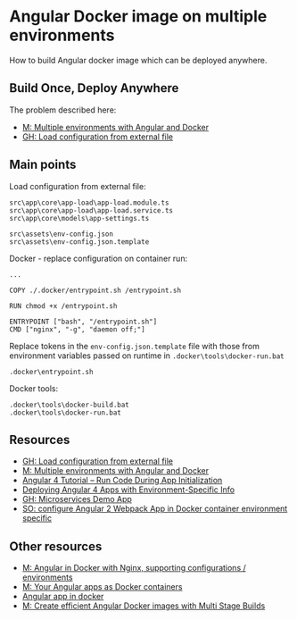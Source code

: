# Angular Docker image on multiple environments
How to build Angular docker image which can be deployed anywhere.

## Build Once, Deploy Anywhere
The problem described here: 
* [M: Multiple environments with Angular and Docker](https://medium.com/voobans-tech-stories/multiple-environments-with-angular-and-docker-2512e342ab5a)
* [GH: Load configuration from external file](https://github.com/angular/angular-cli/issues/6711)

## Main points
Load configuration from external file:
```
src\app\core\app-load\app-load.module.ts
src\app\core\app-load\app-load.service.ts
src\app\core\models\app-settings.ts

src\assets\env-config.json
src\assets\env-config.json.template
```
Docker - replace configuration on container run:

```
...

COPY ./.docker/entrypoint.sh /entrypoint.sh

RUN chmod +x /entrypoint.sh

ENTRYPOINT ["bash", "/entrypoint.sh"]
CMD ["nginx", "-g", "daemon off;"]
```
Replace tokens in the `env-config.json.template` file with those from environment variables passed on runtime in `.docker\tools\docker-run.bat`
```
.docker\entrypoint.sh
```

Docker tools:
```
.docker\tools\docker-build.bat
.docker\tools\docker-run.bat
```

## Resources
* [GH: Load configuration from external file](https://github.com/angular/angular-cli/issues/6711)
* [M: Multiple environments with Angular and Docker](https://medium.com/voobans-tech-stories/multiple-environments-with-angular-and-docker-2512e342ab5a)
* [Angular 4 Tutorial – Run Code During App Initialization](https://www.intertech.com/Blog/angular-4-tutorial-run-code-during-app-initialization/)
* [Deploying Angular 4 Apps with Environment-Specific Info](https://www.intertech.com/Blog/deploying-angular-4-apps-with-environment-specific-info/)
* [GH: Microservices Demo App](https://github.com/benc-uk/microservices-demoapp)
* [SO: configure Angular 2 Webpack App in Docker container environment specific](https://stackoverflow.com/a/40431356/3096092)

## Other resources
* [M: Angular in Docker with Nginx, supporting configurations / environments](https://medium.com/@tiangolo/angular-in-docker-with-nginx-supporting-environments-built-with-multi-stage-docker-builds-bb9f1724e984)
* [M: Your Angular apps as Docker containers](https://medium.com/@DenysVuika/your-angular-apps-as-docker-containers-471f570a7f2)
* [Angular app in docker](https://devblog.dymel.pl/2017/10/04/angular-in-docker/)
* [M: Create efficient Angular Docker images with Multi Stage Builds](https://medium.com/@avatsaev/create-efficient-angular-docker-images-with-multi-stage-builds-907e2be3008d)
